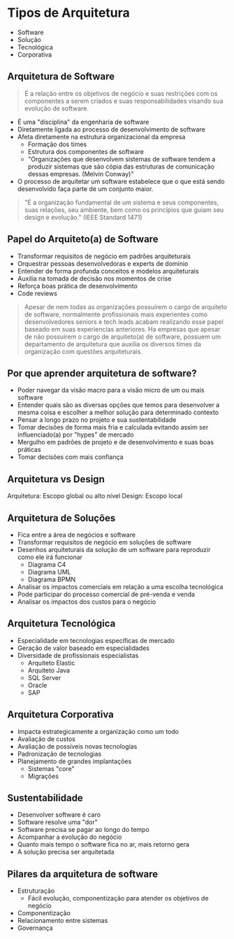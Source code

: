 # Tipos de Arquitetura

- Software
- Solução
- Tecnológica
- Corporativa

## Arquitetura de Software

> É a relação entre os objetivos de negócio e suas restrições com os componentes a serem criados e suas responsabilidades visando sua evolução de software.

- É uma "disciplina" da engenharia de software
- Diretamente ligada ao processo de desenvolvimento de software
- Afeta diretamente na estrutura organizacional da empresa
  - Formação dos times
  - Estrutura dos componentes de software
  - "Organizações que desenvolvem sistemas de software tendem a produzir sistemas que são cópia das estruturas de comunicação dessas empresas. (Melvin Conway)"
- O processo de arquitetar um software estabelece que o que está sendo desenvolvido faça parte de um conjunto maior.

> "É a organização fundamental de um sistema e seus componentes, suas relações, seu ambiente, bem como os princípios que guiam seu design e evolução." (IEEE Standard 1471)

## Papel do Arquiteto(a) de Software

- Transformar requisitos de negócio em padrões arquiteturais
- Orquestrar pessoas desenvolvedoras e experts de domínio
- Entender de forma profunda conceitos e modelos arquiteturais
- Auxilia na tomada de decisão nos momentos de crise
- Reforça boas prática de desenvolvimento
- Code reviews

> Apesar de nem todas as organizações possuírem o cargo de arquiteto de software, normalmente profissionais mais experientes como desenvolvedores seniors e tech leads acabam realizando esse papel baseado em suas experiencias anteriores.
> Ha empresas que apesar de não possuírem o cargo de arquiteto(a) de software, possuem um departamento de arquitetura que auxilia os diversos times da organização com questões arquiteturais.

## Por que aprender arquitetura de software?

- Poder navegar da visão macro para a visão micro de um ou mais software
- Entender quais são as diversas opções que temos para desenvolver a mesma coisa e escolher a melhor solução para determinado contexto
- Pensar a longo prazo no projeto e sua sustentabilidade
- Tomar decisões de forma mais fria e calculada evitando assim ser influenciado(a) por "hypes" de mercado
- Mergulho em padrões de projeto e de desenvolvimento e suas boas práticas
- Tomar decisões com mais confiança

## Arquitetura vs Design

Arquitetura: Escopo global ou alto nível
Design: Escopo local

## Arquitetura de Soluções

- Fica entre a área de negócios e software
- Transformar requisitos de negócio em soluções de software
- Desenhos arquiteturais da solução de um software para reproduzir como ele irá funcionar
  - Diagrama C4
  - Diagrama UML
  - Diagrama BPMN
- Analisar os impactos comerciais em relação a uma escolha tecnológica
- Pode participar do processo comercial de pré-venda e venda
- Analisar os impactos dos custos para o negócio

## Arquitetura Tecnológica

- Especialidade em tecnologias específicas de mercado
- Geração de valor baseado em especialidades
- Diversidade de profissionais especialistas
  - Arquiteto Elastic
  - Arquiteto Java
  - SQL Server
  - Oracle
  - SAP

## Arquitetura Corporativa

- Impacta estrategicamente a organização como um todo
- Avaliação de custos
- Avaliação de possíveis novas tecnologias
- Padronização de tecnologias
- Planejamento de grandes implantações
  - Sistemas "core"
  - Migrações

## Sustentabilidade

- Desenvolver software é caro
- Software resolve uma "dor"
- Software precisa se pagar ao longo do tempo
- Acompanhar a evolução do negócio
- Quanto mais tempo o software fica no ar, mais retorno gera
- A solução precisa ser arquitetada

## Pilares da arquitetura de software

- Estruturação
  - Fácil evolução, componentização para atender os objetivos de negócio
- Componentização
- Relacionamento entre sistemas
- Governança
